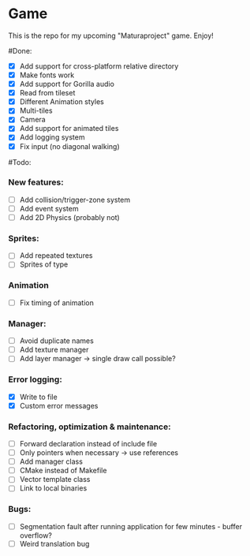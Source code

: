 # Game


This is the repo for my upcoming "Maturaproject" game. Enjoy!

#Done:
- [x] Add support for cross-platform relative directory
- [x] Make fonts work
- [x] Add support for Gorilla audio
- [x] Read from tileset
- [x] Different Animation styles
- [x] Multi-tiles
- [x] Camera
- [x] Add support for animated tiles
- [x] Add logging system
- [x] Fix input (no diagonal walking)

#Todo:

### New features:
- [ ] Add collision/trigger-zone system
- [ ] Add event system
- [ ] Add 2D Physics (probably not)

### Sprites:
- [ ] Add repeated textures
- [ ] Sprites of type

### Animation
- [ ] Fix timing of animation

### Manager:
- [ ] Avoid duplicate names
- [ ] Add texture manager
- [ ] Add layer manager -> single draw call possible?

### Error logging:
- [x] Write to file
- [x] Custom error messages

### Refactoring, optimization & maintenance:
- [ ] Forward declaration instead of include file
- [ ] Only pointers when necessary -> use references
- [ ] Add manager class
- [ ] CMake instead of Makefile
- [ ] Vector template class
- [ ] Link to local binaries

### Bugs:
- [ ] Segmentation fault after running application for few minutes - buffer overflow?
- [ ] Weird translation bug

